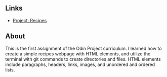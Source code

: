 ## Links
- [Project: Recipes](https://www.theodinproject.com/lessons/foundations-recipes)

## About
This is the first assignment of the Odin Project curriculum. I learned how to create a simple recipes webpage with HTML elements, and utilize the terminal with git commands to create directories and files. HTML elements include paragraphs, headers, links, images, and unordered and ordered lists.
